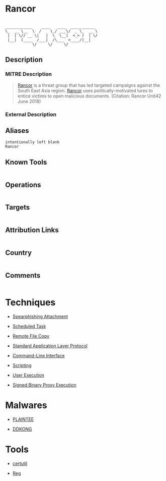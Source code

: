 
# Rancor

```
                                         
____________    ____   ____  ___________ 
\_  __ \__  \  /    \_/ ___\/  _ \_  __ \
 |  | \// __ \|   |  \  \__(  <_> )  | \/
 |__|  (____  /___|  /\___  >____/|__|   
            \/     \/     \/             

```

## Description

### MITRE Description

> [Rancor](https://attack.mitre.org/groups/G0075) is a threat group that has led targeted campaigns against the South East Asia region. [Rancor](https://attack.mitre.org/groups/G0075) uses politically-motivated lures to entice victims to open malicious documents. (Citation: Rancor Unit42 June 2018)

### External Description

> 

## Aliases

```
intentionally left blank
Rancor
```

## Known Tools

```

```

## Operations

```

```

## Targets

```

```

## Attribution Links

```

```

## Country

```

```

## Comments

```

```

# Techniques


* [Spearphishing Attachment](../techniques/Spearphishing-Attachment.md)

* [Scheduled Task](../techniques/Scheduled-Task.md)
    
* [Remote File Copy](../techniques/Remote-File-Copy.md)
    
* [Standard Application Layer Protocol](../techniques/Standard-Application-Layer-Protocol.md)
    
* [Command-Line Interface](../techniques/Command-Line-Interface.md)
    
* [Scripting](../techniques/Scripting.md)
    
* [User Execution](../techniques/User-Execution.md)
    
* [Signed Binary Proxy Execution](../techniques/Signed-Binary-Proxy-Execution.md)
    

# Malwares


* [PLAINTEE](../malwares/PLAINTEE.md)

* [DDKONG](../malwares/DDKONG.md)
    

# Tools


* [certutil](../tools/certutil.md)

* [Reg](../tools/Reg.md)
    

